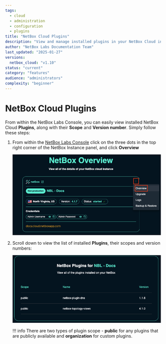 ```yaml
---
tags:
  - cloud
  - administration
  - configuration
  - plugins
title: "NetBox Cloud Plugins"
description: "View and manage installed plugins in your NetBox Cloud instance through the administrative console."
author: "NetBox Labs Documentation Team"
last_updated: "2025-01-27"
versions:
  netbox_cloud: "v1.10"
status: "current"
category: "features"
audience: "administrators"
complexity: "beginner"
---
```


# NetBox Cloud Plugins

From within the NetBox Labs Console, you can easily view installed NetBox Cloud **Plugins**, along with their **Scope** and **Version number**. Simply follow these steps: 

1. From within the [NetBox Labs Console](https://console.netboxlabs.com) click on the three dots in the top right corner of the NetBox Instance panel, and click **Overview**   

    ![netbox cloud plugins](../images/console/netbox-cloud-plugins_1.png)

2. Scroll down to view the list of installed **Plugins**, their scopes and version numbers:

    ![netbox cloud plugins](../images/console/netbox-cloud-plugins_2.png)

    !!! info
        There are two types of plugin scope - **public** for any plugins that are publicly available and **organization** for custom plugins.
